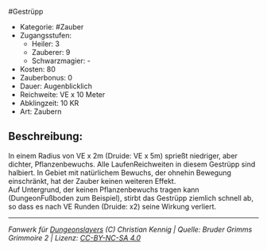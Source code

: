 #Gestrüpp  
- Kategorie: #Zauber  
- Zugangsstufen:  
  - Heiler: 3  
  - Zauberer: 9  
  - Schwarzmagier: -  
- Kosten: 80  
- Zauberbonus: 0  
- Dauer: Augenblicklich  
- Reichweite: VE x 10 Meter  
- Abklingzeit: 10 KR  
- Art: Zaubern     

## Beschreibung:
In einem Radius von VE x 2m (Druide: VE x 5m) sprießt niedriger, aber dichter, Pflanzenbewuchs. Alle LaufenReichweiten in diesem Gestrüpp sind halbiert. In Gebiet mit natürlichem Bewuchs, der ohnehin Bewegung einschränkt, hat der Zauber keinen weiteren Effekt.<br>Auf Untergrund, der keinen Pflanzenbewuchs tragen kann (DungeonFußboden zum Beispiel), stirbt das Gestrüpp ziemlich schnell ab, so dass es nach VE Runden (Druide: x2) seine Wirkung verliert.


___
*Fanwerk für [Dungeonslayers](https://www.dungeonslayers.net/) (C) Christian Kennig | Quelle: Bruder Grimms Grimmoire 2 | Lizenz: [CC-BY-NC-SA 4.0](https://creativecommons.org/licenses/by-nc-sa/4.0/deed.de)*